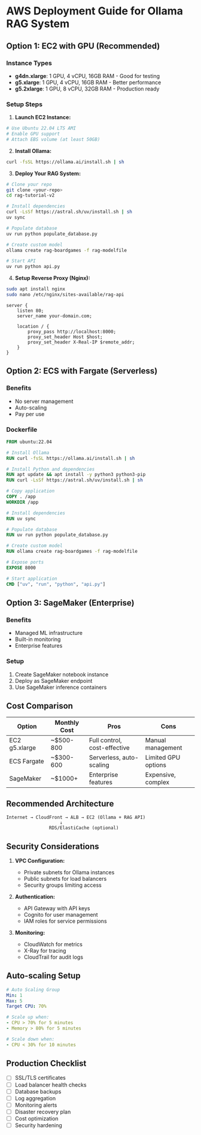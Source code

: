 # AWS Deployment Guide for Ollama RAG System

## Option 1: EC2 with GPU (Recommended)

### Instance Types

- **g4dn.xlarge**: 1 GPU, 4 vCPU, 16GB RAM - Good for testing
- **g5.xlarge**: 1 GPU, 4 vCPU, 16GB RAM - Better performance
- **g5.2xlarge**: 1 GPU, 8 vCPU, 32GB RAM - Production ready

### Setup Steps

1. **Launch EC2 Instance:**

```bash
# Use Ubuntu 22.04 LTS AMI
# Enable GPU support
# Attach EBS volume (at least 50GB)
```

2. **Install Ollama:**

```bash
curl -fsSL https://ollama.ai/install.sh | sh
```

3. **Deploy Your RAG System:**

```bash
# Clone your repo
git clone <your-repo>
cd rag-tutorial-v2

# Install dependencies
curl -LsSf https://astral.sh/uv/install.sh | sh
uv sync

# Populate database
uv run python populate_database.py

# Create custom model
ollama create rag-boardgames -f rag-modelfile

# Start API
uv run python api.py
```

4. **Setup Reverse Proxy (Nginx):**

```bash
sudo apt install nginx
sudo nano /etc/nginx/sites-available/rag-api
```

```nginx
server {
    listen 80;
    server_name your-domain.com;

    location / {
        proxy_pass http://localhost:8000;
        proxy_set_header Host $host;
        proxy_set_header X-Real-IP $remote_addr;
    }
}
```

## Option 2: ECS with Fargate (Serverless)

### Benefits

- No server management
- Auto-scaling
- Pay per use

### Dockerfile

```dockerfile
FROM ubuntu:22.04

# Install Ollama
RUN curl -fsSL https://ollama.ai/install.sh | sh

# Install Python and dependencies
RUN apt update && apt install -y python3 python3-pip
RUN curl -LsSf https://astral.sh/uv/install.sh | sh

# Copy application
COPY . /app
WORKDIR /app

# Install dependencies
RUN uv sync

# Populate database
RUN uv run python populate_database.py

# Create custom model
RUN ollama create rag-boardgames -f rag-modelfile

# Expose ports
EXPOSE 8000

# Start application
CMD ["uv", "run", "python", "api.py"]
```

## Option 3: SageMaker (Enterprise)

### Benefits

- Managed ML infrastructure
- Built-in monitoring
- Enterprise features

### Setup

1. Create SageMaker notebook instance
2. Deploy as SageMaker endpoint
3. Use SageMaker inference containers

## Cost Comparison

| Option | Monthly Cost | Pros | Cons |
|--------|-------------|------|------|
| EC2 g5.xlarge | ~$500-800 | Full control, cost-effective | Manual management |
| ECS Fargate | ~$300-600 | Serverless, auto-scaling | Limited GPU options |
| SageMaker | ~$1000+ | Enterprise features | Expensive, complex |

## Recommended Architecture

```
Internet → CloudFront → ALB → EC2 (Ollama + RAG API)
                    ↓
                RDS/ElastiCache (optional)
```

## Security Considerations

1. **VPC Configuration:**
   - Private subnets for Ollama instances
   - Public subnets for load balancers
   - Security groups limiting access

2. **Authentication:**
   - API Gateway with API keys
   - Cognito for user management
   - IAM roles for service permissions

3. **Monitoring:**
   - CloudWatch for metrics
   - X-Ray for tracing
   - CloudTrail for audit logs

## Auto-scaling Setup

```yaml
# Auto Scaling Group
Min: 1
Max: 5
Target CPU: 70%

# Scale up when:
- CPU > 70% for 5 minutes
- Memory > 80% for 5 minutes

# Scale down when:
- CPU < 30% for 10 minutes
```

## Production Checklist

- [ ] SSL/TLS certificates
- [ ] Load balancer health checks
- [ ] Database backups
- [ ] Log aggregation
- [ ] Monitoring alerts
- [ ] Disaster recovery plan
- [ ] Cost optimization
- [ ] Security hardening
